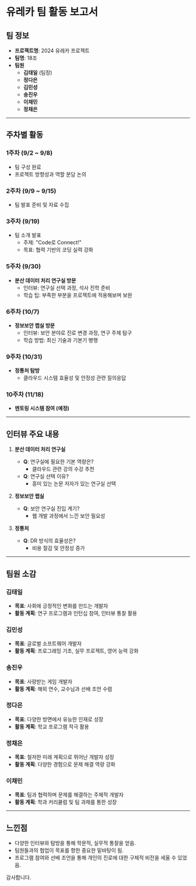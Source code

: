 # 유레카 팀 활동 보고서

## 팀 정보
- **프로젝트명**: 2024 유레카 프로젝트
- **팀명**: 18조
- **팀원**
  - **김태일** (팀장)
  - **정다은**
  - **김민성**
  - **송진우**
  - **이채민**
  - **정채은**

---

## 주차별 활동

### 1주차 (9/2 ~ 9/8)
- 팀 구성 완료
- 프로젝트 방향성과 역할 분담 논의

### 2주차 (9/9 ~ 9/15)
- 팀 발표 준비 및 자료 수집

### 3주차 (9/19)
- 팀 소개 발표
  - 주제: "Code로 Connect!"
  - 목표: 협력 기반의 코딩 실력 강화

### 5주차 (9/30)
- **분산 데이터 처리 연구실 방문**
  - 인터뷰: 연구실 선택 과정, 석사 진학 준비
  - 학습 팁: 부족한 부분을 프로젝트에 적용해보며 보완

### 6주차 (10/7)
- **정보보안 랩실 방문**
  - 인터뷰: 보안 분야로 진로 변경 과정, 연구 주제 탐구
  - 학습 방법: 최신 기술과 기본기 병행

### 9주차 (10/31)
- **정통처 탐방**
  - 클라우드 시스템 효율성 및 안정성 관련 질의응답

### 10주차 (11/18)
- **멘토링 시스템 참여 (예정)**

---

## 인터뷰 주요 내용

1. **분산 데이터 처리 연구실**
   - **Q**: 연구실에 필요한 기본 역량은?
     - 클라우드 관련 강의 수강 추천
   - **Q**: 연구실 선택 이유?
     - 흥미 있는 논문 저자가 있는 연구실 선택

2. **정보보안 랩실**
   - **Q**: 보안 연구실 진입 계기?
     - 웹 개발 과정에서 느낀 보안 필요성

3. **정통처**
   - **Q**: DR 방식의 효율성은?
     - 비용 절감 및 안정성 증가

---

## 팀원 소감

### 김태일
- **목표**: 사회에 긍정적인 변화를 만드는 개발자
- **활동 계획**: 연구 프로그램과 인턴십 참여, 인터뷰 통찰 활용

### 김민성
- **목표**: 글로벌 소프트웨어 개발자
- **활동 계획**: 프로그래밍 기초, 실무 프로젝트, 영어 능력 강화

### 송진우
- **목표**: 사랑받는 게임 개발자
- **활동 계획**: 해외 연수, 교수님과 선배 조언 수렴

### 정다은
- **목표**: 다양한 방면에서 유능한 인재로 성장
- **활동 계획**: 학교 프로그램 적극 활용

### 정채은
- **목표**: 철저한 미래 계획으로 뛰어난 개발자 성장
- **활동 계획**: 다양한 경험으로 문제 해결 역량 강화

### 이채민
- **목표**: 팀과 협력하며 문제를 해결하는 주체적 개발자
- **활동 계획**: 학과 커리큘럼 및 팀 과제를 통한 성장

---

## 느낀점
- 다양한 인터뷰와 탐방을 통해 학문적, 실무적 통찰을 얻음.
- 팀원들과의 협업이 목표를 향한 중요한 밑바탕이 됨.
- 프로그램 참여와 선배 조언을 통해 개인의 진로에 대한 구체적 비전을 세울 수 있었음.

감사합니다.
